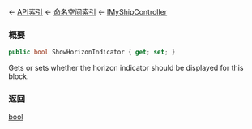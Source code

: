 ← [API索引](Api-Index) ← [命名空间索引](Namespace-Index) ← [IMyShipController](Sandbox.ModAPI.Ingame.IMyShipController)

### 概要

```csharp
public bool ShowHorizonIndicator { get; set; }
```

Gets or sets whether the horizon indicator should be displayed for this block.

### 返回

[bool](https://docs.microsoft.com/en-us/dotnet/api/System.Boolean?view=netframework-4.6)

